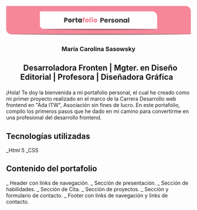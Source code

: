 ![](/assets/img/encabezado.png)

###  <p align="center"> &nbsp; María Carolina Sasowsky &nbsp; </p>

##  <p align="center"> &nbsp; Desarroladora Fronten | Mgter. en Diseño Editorial | Profesora | Diseñadora Gráfica &nbsp; </p>


¡Hola! Te doy la bienvenida a mi portafolio personal, el cual he creado como mi primer proyecto realizado en el marco de la Carrera Desarrollo web frontend en "Ada ITW", Asociación sin fines de lucro. En este portafolio, compilo los primeros pasos que he dado en mi camino para convertirme en una profesional del desarrollo frontend.


## Tecnologías utilizadas

_Html 5
_CSS

## Contenido del portafolio

_ Header con links de navegación.
_ Sección de presentación.
_ Sección de habilidades.
_ Sección de Cita.
_ Sección de proyectos.
_ Sección y formulario de contacto.
_ Footer con links de navegación y links de contacto.

